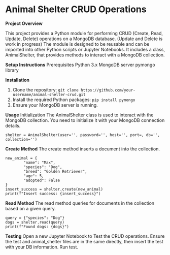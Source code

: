 # Animal Shelter CRUD Operations

**Project Overview**

This project provides a Python module for performing CRUD (Create, Read, Update, Delete) operations on a MongoDB database. (Update and Delete is work in progress) The module is designed to be reusable and can be imported into other Python scripts or Jupyter Notebooks. It includes a class, AnimalShelter, that provides methods to interact with a MongoDB collection.

**Setup Instructions**
Prerequisites
	Python 3.x
	MongoDB server
	pymongo library

**Installation**
1. Clone the repository:
	```git clone https://github.com/your-username/animal-shelter-crud.git```
2. Install the required Python packages:
	```pip install pymongo```
3. Ensure your MongoDB server is running.


**Usage**
Initialization
The AnimalShelter class is used to interact with the MongoDB collection. You need to initialize it with your MongoDB connection details.

	shelter = AnimalShelter(user='', password='', host='', port=, db='', collection='')

**Create Method**
The create method inserts a document into the collection.
	
	new_animal = {
    		"name": "Max",
    		"species": "Dog",
    		"breed": "Golden Retriever",
    		"age": 5,
    		"adopted": False
	}
	insert_success = shelter.create(new_animal)
	print(f"Insert success: {insert_success}")

**Read Method**
The read method queries for documents in the collection based on a given query.

	query = {"species": "Dog"}
	dogs = shelter.read(query)
	print(f"Found dogs: {dogs}")

**Testing**
Open a new Jupyter Notebook to Test the CRUD operations. Ensure the test and  animal_shelter files are in the same directly, then insert the test with your DB information. Run test.
